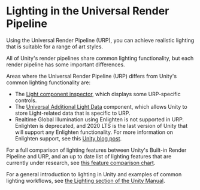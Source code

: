 # Lighting in the Universal Render Pipeline

Using the Universal Render Pipeline (URP), you can achieve realistic lighting that is suitable for a range of art styles.

All of Unity's render pipelines share common lighting functionality, but each render pipeline has some important differences.

Areas where the Universal Render Pipeline (URP) differs from Unity's common lighting functionality are:

* The [Light component inspector](light-component.md), which displays some URP-specific controls.
* The [Universal Additional Light Data](universal-additional-light-data.md) component, which allows Unity to store Light-related data that is specific to URP.
* Realtime Global Illumination using Enlighten is not supported in URP. Enlighten is deprecated, and 2020 LTS is the last version of Unity that will support any Enlighten functionality. For more information on Enlighten support, see this [Unity blog post](https://blogs.unity3d.com/2019/07/03/enlighten-will-be-replaced-with-a-robust-solution-for-baked-and-real-time-giobal-illumination/?_ga=2.246542978.783393071.1580122240-359214009.1520341967).

For a full comparison of lighting features between Unity's Built-in Render Pipeline and URP, and an up to date list of lighting features that are currently under research, see [this feature comparison chart](universalrp-builtin-feature-comparison).

For a general introduction to lighting in Unity and examples of common lighting workflows, see [the Lighting section of the Unity Manual](https://docs.unity3d.com/Manual/LightingOverview.html).
